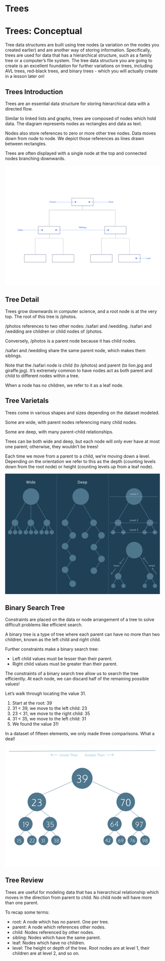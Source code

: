 # Trees
# Trees: Conceptual

Tree data structures are built using tree nodes (a variation on the nodes you created earlier) and are another way of storing information. Specifically, trees are used for data that has a hierarchical structure, such as a family tree or a computer’s file system. The tree data structure you are going to create is an excellent foundation for further variations on trees, including AVL trees, red-black trees, and binary trees - which you will actually create in a lesson later on!

## Trees Introduction
Trees are an essential data structure for storing hierarchical data with a directed flow.

Similar to linked lists and graphs, trees are composed of nodes which hold data. The diagram represents nodes as rectangles and data as text.

Nodes also store references to zero or more other tree nodes. Data moves down from node to node. We depict those references as lines drawn between rectangles.

Trees are often displayed with a single node at the top and connected nodes branching downwards.

![](./img/TreeNode.svg)

## Tree Detail
Trees grow downwards in computer science, and a root node is at the very top. The root of this tree is /photos.

/photos references to two other nodes: /safari and /wedding. /safari and /wedding are children or child nodes of /photos.

Conversely, /photos is a parent node because it has child nodes.

/safari and /wedding share the same parent node, which makes them siblings.

Note that the /safari node is child (to /photos) and parent (to lion.jpg and giraffe.jpg). It’s extremely common to have nodes act as both parent and child to different nodes within a tree.

When a node has no children, we refer to it as a leaf node.

## Tree Varietals
Trees come in various shapes and sizes depending on the dataset modeled.

Some are wide, with parent nodes referencing many child nodes.

Some are deep, with many parent-child relationships.

Trees can be both wide and deep, but each node will only ever have at most one parent; otherwise, they wouldn’t be trees!

Each time we move from a parent to a child, we’re moving down a level. Depending on the orientation we refer to this as the depth (counting levels down from the root node) or height (counting levels up from a leaf node).

![](./img/cs_tree_varietals.svg)

## Binary Search Tree
Constraints are placed on the data or node arrangement of a tree to solve difficult problems like efficient search.

A binary tree is a type of tree where each parent can have no more than two children, known as the left child and right child.

Further constraints make a binary search tree:
* Left child values must be lesser than their parent.
* Right child values must be greater than their parent.

The constraints of a binary search tree allow us to search the tree efficiently. At each node, we can discard half of the remaining possible values!

Let’s walk through locating the value 31.
1. Start at the root: 39
2. 31 < 39, we move to the left child: 23
3. 23 < 31, we move to the right child: 35
4. 31 < 35, we move to the left child: 31
5. We found the value 31!

In a dataset of fifteen elements, we only made three comparisons. What a deal!

![](./img/Binary_Search_Tree_Visualization_Updated_1.svg)

## Tree Review
Trees are useful for modeling data that has a hierarchical relationship which moves in the direction from parent to child. No child node will have more than one parent.

To recap some terms:
* root: A node which has no parent. One per tree.
* parent: A node which references other nodes.
* child: Nodes referenced by other nodes.
* sibling: Nodes which have the same parent.
* leaf: Nodes which have no children.
* level: The height or depth of the tree. Root nodes are at level 1, their children are at level 2, and so on.
